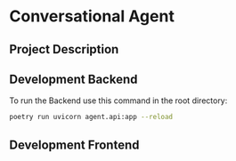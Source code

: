 # Conversational Agent


## Project Description



## Development Backend

To run the Backend use this command in the root directory:

```bash
poetry run uvicorn agent.api:app --reload
```

## Development Frontend
